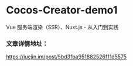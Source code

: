 # Cocos-Creator-demo1
Vue 服务端渲染（SSR）、Nuxt.js - 从入门到实践

### 文章详情地址：
https://juejin.im/post/5bd3fba951882526f11d5575
